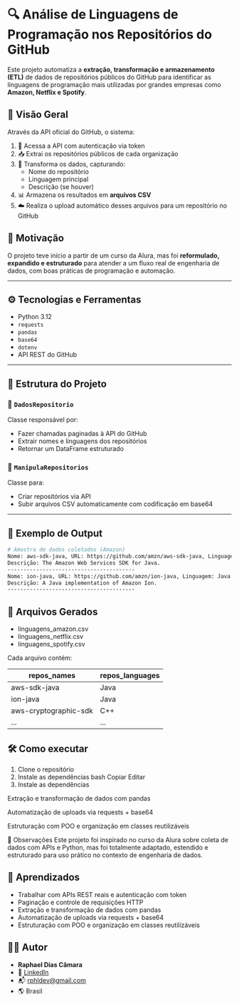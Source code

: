 # 🔍 Análise de Linguagens de Programação nos Repositórios do GitHub

Este projeto automatiza a **extração, transformação e armazenamento (ETL)** de dados de repositórios públicos do GitHub para identificar as linguagens de programação mais utilizadas por grandes empresas como **Amazon, Netflix e Spotify**.

## 🚀 Visão Geral

Através da API oficial do GitHub, o sistema:

1. 🔐 Acessa a API com autenticação via token  
2. 📥 Extrai os repositórios públicos de cada organização  
3. 🧹 Transforma os dados, capturando:
   - Nome do repositório  
   - Linguagem principal  
   - Descrição (se houver)  
4. 📊 Armazena os resultados em **arquivos CSV**  
5. ☁️ Realiza o upload automático desses arquivos para um repositório no GitHub  

## 🧠 Motivação

O projeto teve início a partir de um curso da Alura, mas foi **reformulado, expandido e estruturado** para atender a um fluxo real de engenharia de dados, com boas práticas de programação e automação.

---

## ⚙️ Tecnologias e Ferramentas

- Python 3.12  
- `requests`  
- `pandas`  
- `base64`  
- `dotenv`  
- API REST do GitHub  

---

## 🧱 Estrutura do Projeto

### 📁 `DadosRepositorio`

Classe responsável por:

- Fazer chamadas paginadas à API do GitHub  
- Extrair nomes e linguagens dos repositórios  
- Retornar um DataFrame estruturado  

### 📁 `ManipulaRepositorios`

Classe para:

- Criar repositórios via API  
- Subir arquivos CSV automaticamente com codificação em base64  

---

## 🧪 Exemplo de Output

```bash
# Amostra de dados coletados (Amazon)
Nome: aws-sdk-java, URL: https://github.com/amzn/aws-sdk-java, Linguagem: Java  
Descrição: The Amazon Web Services SDK for Java.  
----------------------------------------  
Nome: ion-java, URL: https://github.com/amzn/ion-java, Linguagem: Java  
Descrição: A Java implementation of Amazon Ion.  
----------------------------------------
```


## 📁 Arquivos Gerados

- linguagens_amazon.csv
- linguagens_netflix.csv
- linguagens_spotify.csv

Cada arquivo contém:

| repos_names | repos_languages |
|-------------|-----------------|
| aws-sdk-java | Java |
| ion-java | Java |
| aws-cryptographic-sdk | C++ |
| ... | ... |

## 🛠️ Como executar

1. Clone o repositório
2. Instale as dependências
bash
Copiar
Editar
2. Instale as dependências

Extração e transformação de dados com pandas

Automatização de uploads via requests + base64

Estruturação com POO e organização em classes reutilizáveis

📌 Observações
Este projeto foi inspirado no curso da Alura sobre coleta de dados com APIs e Python, mas foi totalmente adaptado, estendido e estruturado para uso prático no contexto de engenharia de dados.
## 🧠 Aprendizados

- Trabalhar com APIs REST reais e autenticação com token
- Paginação e controle de requisições HTTP
- Extração e transformação de dados com pandas
- Automatização de uploads via requests + base64
- Estruturação com POO e organização em classes reutilizáveis

## 🧑‍💻 Autor

- **Raphael Dias Câmara**
- 🔗 [LinkedIn](https://www.linkedin.com/in/raphael-dias-camara/)
- 📬 rphldev@gmail.com
- 🌎 Brasil

